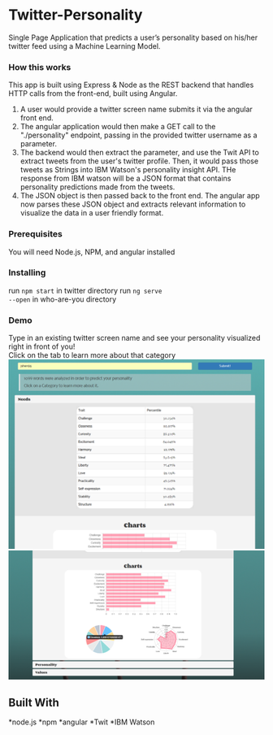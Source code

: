 


# Twitter-Personality

Single Page Application that predicts a user’s personality based on his/her twitter feed using a Machine Learning Model.


### How this works
This app is built using Express & Node as the REST backend that handles HTTP calls from the front-end, built using Angular.
<ol>
  <li>
A user would provide a twitter screen name submits it via the angular front end. </li>
   <li>The angular application would then make a GET call to the "./personality" endpoint, passing in the provided twitter username as a parameter.
</li>
   <li>The backend would then extract the parameter, and use the Twit API to extract tweets from the user's twitter profile. Then, it would pass those tweets as Strings into IBM Watson's personality insight API. THe response from IBM watson will be a JSON format that contains personality predictions made from the tweets. </li>
   <li>The JSON object is then passed back to the front end. The angular app now parses these JSON object and extracts relevant information to visualize the data in a user friendly format.</li>
</ol>

### Prerequisites

You will need Node.js, NPM, and angular installed

### Installing

run <code>npm start</code> in twitter directory
run <code>ng serve --open</code> in who-are-you directory

### Demo
Type in an existing twitter screen name and see your personality visualized right in front of you! <br>
Click on the tab to learn more about that category <br>
<img src = "Capture.PNG">
<img src = "screenshot.png">

## Built With

*node.js
*npm
*angular
*Twit
*IBM Watson

